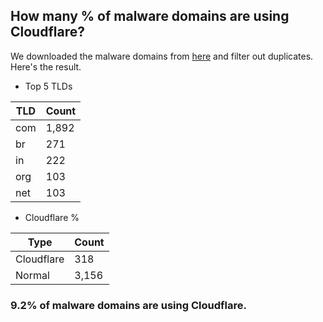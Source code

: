 ## How many % of malware domains are using Cloudflare?


We downloaded the malware domains from [here](https://urlhaus.abuse.ch) and filter out duplicates.
Here's the result.


[//]: # (start replacement)


- Top 5 TLDs

| TLD | Count |
| --- | --- |
| com | 1,892 |
| br | 271 |
| in | 222 |
| org | 103 |
| net | 103 |


- Cloudflare %

| Type | Count |
| --- | --- |
| Cloudflare | 318 |
| Normal | 3,156 |


### 9.2% of malware domains are using Cloudflare.